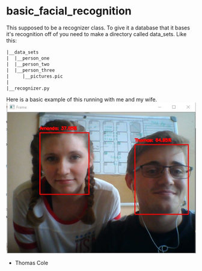 # basic_facial_recognition
This supposed to be a recognizer class. To give it a database that it bases it's recognition off of you need to make a directory called data_sets. Like this:
```
|__data_sets
|  |__person_one
|  |__person_two
|  |__person_three
|     |__pictures.pic
|
|__recognizer.py     
```
Here is a basic example of this running with me and my wife.
![alt text](https://github.com/Prograndma/basic_facial_recognition/blob/master/recognized.jpg)

* Thomas Cole 
